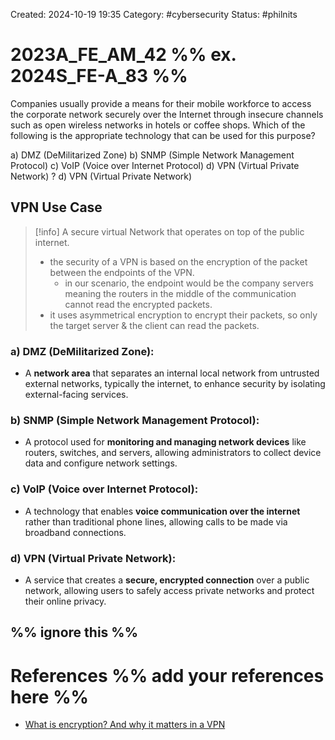Created: 2024-10-19 19:35
Category: #cybersecurity 
Status: #philnits



# 2023A_FE_AM_42 %% ex. 2024S_FE-A_83 %%

Companies usually provide a means for their mobile workforce to access the corporate network securely over the Internet through insecure channels such as open wireless networks in hotels or coffee shops. Which of the following is the appropriate technology that can be used for this purpose?

a) DMZ (DeMilitarized Zone) 
b) SNMP (Simple Network Management Protocol) 
c) VoIP (Voice over Internet Protocol) 
d) VPN (Virtual Private Network) 
? 
d) VPN (Virtual Private Network) 

## VPN Use Case

> [!info] A secure virtual Network that operates on top of the public internet.
> - the security of a VPN is based on the encryption of the packet between the endpoints of the VPN.
> 	- in our scenario, the endpoint would be the company servers meaning the routers in the middle of the communication cannot read the encrypted packets.
> - it uses asymmetrical encryption to encrypt their packets, so only the target server & the client can read the packets.

### a) **DMZ (DeMilitarized Zone)**:

- A **network area** that separates an internal local network from untrusted external networks, typically the internet, to enhance security by isolating external-facing services.

### b) **SNMP (Simple Network Management Protocol)**:

- A protocol used for **monitoring and managing network devices** like routers, switches, and servers, allowing administrators to collect device data and configure network settings.

### c) **VoIP (Voice over Internet Protocol)**:

- A technology that enables **voice communication over the internet** rather than traditional phone lines, allowing calls to be made via broadband connections.

### d) **VPN (Virtual Private Network)**:

- A service that creates a **secure, encrypted connection** over a public network, allowing users to safely access private networks and protect their online privacy.



%% ignore this %%
---









# References %% add your references here %%
- [What is encryption? And why it matters in a VPN](https://www.malwarebytes.com/blog/news/2021/05/what-is-encryption-and-why-it-matters-in-a-vpn#:~:text=Most%20VPN%20services%20use%20asymmetric,you%20and%20the%20VPN%20server.)